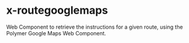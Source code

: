 # x-routegooglemaps
Web Component to retrieve the instructions for a given route, using the Polymer Google Maps Web Component.
